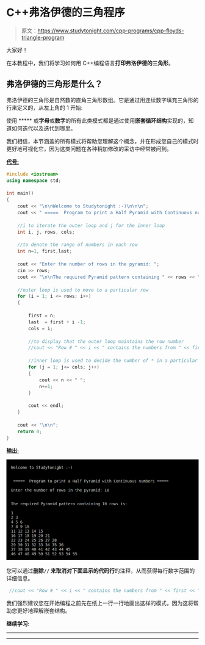 # C++弗洛伊德的三角程序

> 原文：<https://www.studytonight.com/cpp-programs/cpp-floyds-triangle-program>

大家好！

在本教程中，我们将学习如何用 C++编程语言**打印弗洛伊德的三角形**。

## 弗洛伊德的三角形是什么？

弗洛伊德的三角形是自然数的直角三角形数组。它是通过用连续数字填充三角形的行来定义的，从左上角的 1 开始:

使用 ***** 或**字母**或**数字**的所有此类模式都是通过使用**嵌套循环结构**实现的，知道如何迭代以及迭代到哪里。

我们相信，本节涵盖的所有模式将帮助您理解这个概念，并在形成您自己的模式时更好地可视化它，因为这类问题在各种稍加修改的采访中经常被问到。

<u>**代号:**</u>

```cpp
#include <iostream>
using namespace std;

int main()
{
    cout << "\n\nWelcome to Studytonight :-)\n\n\n";
    cout << " =====  Program to print a Half Pyramid with Continuous numbers ===== \n\n";

    //i to iterate the outer loop and j for the inner loop
    int i, j, rows, cols;

    //to denote the range of numbers in each row
    int n=1, first,last; 

    cout << "Enter the number of rows in the pyramid: ";
    cin >> rows;
    cout << "\n\nThe required Pyramid pattern containing " << rows << " rows is:\n\n";

    //outer loop is used to move to a particular row
    for (i = 1; i <= rows; i++)
    {

        first = n;
        last  = first + i -1;
        cols = i;

        //to display that the outer loop maintains the row number
        //cout << "Row # " << i << " contains the numbers from " << first << " to " << last << " :    ";

        //inner loop is used to decide the number of * in a particular row
        for (j = 1; j<= cols; j++)
        {
            cout << n << " ";
            n+=1;
        }

        cout << endl;
    }

    cout << "\n\n";
    return 0;
}
```

<u>**输出:**</u>

![C++ half pyramid using continuous numbers](img/79fed14895143e239b57ecf7d1327cd9.png)

您可以通过**删除``//`` 来取消对下面显示的代码行**的注释，从而获得每行数字范围的详细信息。

```cpp
 //cout << "Row # " << i << " contains the numbers from " << first << " to " << last << " :    ";
```

我们强烈建议您在开始编程之前先在纸上一行一行地画出这样的模式，因为这将帮助您更好地理解嵌套结构。

**继续学习:**

* * *

* * *